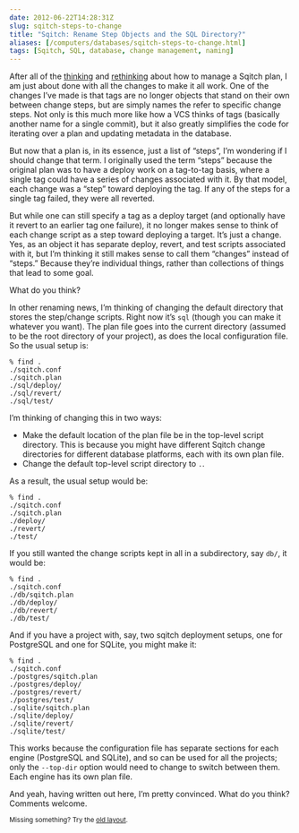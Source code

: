```yaml
--- 
date: 2012-06-22T14:28:31Z
slug: sqitch-steps-to-change
title: "Sqitch: Rename Step Objects and the SQL Directory?"
aliases: [/computers/databases/sqitch-steps-to-change.html]
tags: [Sqitch, SQL, database, change management, naming]
---
```


<p>After all of the <a href="/computers/databases/evolving-sqitch-plan.html">thinking</a>
and <a href="/computers/databases/sqitch-vcs-again.html">rethinking</a> about how to
manage a Sqitch plan, I am just about done with all the changes to make it all
work. One of the changes I’ve made is that tags are no longer objects that
stand on their own between change steps, but are simply names the refer to
specific change steps. Not only is this much more like how a VCS thinks of
tags (basically another name for a single commit), but it also greatly
simplifies the code for iterating over a plan and updating metadata in the
database.</p>

<p>But now that a plan is, in its essence, just a list of “steps”, I’m wondering
if I should change that term. I originally used the term “steps” because the
original plan was to have a deploy work on a tag-to-tag basis, where a single
tag could have a series of changes associated with it. By that model, each
change was a “step” toward deploying the tag. If any of the steps for a single
tag failed, they were all reverted.</p>

<p>But while one can still specify a tag as a deploy target (and optionally have
it revert to an earlier tag one failure), it no longer makes sense to think of
each change script as a step toward deploying a target. It’s just a change.
Yes, as an object it has separate deploy, revert, and test scripts associated
with it, but I’m thinking it still makes sense to call them “changes” instead
of “steps.” Because they’re individual things, rather than collections of
things that lead to some goal.</p>

<p>What do you think?</p>

<p>In other renaming news, I’m thinking of changing the default directory that
stores the step/change scripts. Right now it’s <code>sql</code> (though you can make it
whatever you want). The plan file goes into the current directory (assumed to
be the root directory of your project), as does the local configuration file.
So the usual setup is:</p>

<pre><code>% find .
./sqitch.conf
./sqitch.plan
./sql/deploy/
./sql/revert/
./sql/test/
</code></pre>

<p> I’m thinking of changing this in two ways:</p>

<ul>
<li>Make the default location of the plan file be in the top-level script
directory. This is because you might have different Sqitch change
directories for different database platforms, each with its own plan file.</li>
<li>Change the default top-level script directory to <code>.</code>.</li>
</ul>


<p>As a result, the usual setup would be:</p>

<pre><code>% find .
./sqitch.conf
./sqitch.plan
./deploy/
./revert/
./test/
</code></pre>

<p>If you still wanted the change scripts kept in all in a subdirectory, say <code>db/</code>, it would be:</p>

<pre><code>% find .
./sqitch.conf
./db/sqitch.plan
./db/deploy/
./db/revert/
./db/test/
</code></pre>

<p>And if you have a project with, say, two sqitch deployment setups, one for PostgreSQL and one for SQLite, you might make it:</p>

<pre><code>% find .
./sqitch.conf
./postgres/sqitch.plan
./postgres/deploy/
./postgres/revert/
./postgres/test/
./sqlite/sqitch.plan
./sqlite/deploy/
./sqlite/revert/
./sqlite/test/
</code></pre>

<p>This works because the configuration file has separate sections for each
engine (PostgreSQL and SQLite), and so can be used for all the projects; only
the <code>--top-dir</code> option would need to change to switch between them. Each
engine has its own plan file.</p>

<p>And yeah, having written out here, I’m pretty convinced. What do you think?
Comments welcome.</p>

<p class="past"><small>Missing something? Try the <a rel="nofollow" href="http://past.justatheory.com/computers/databases/sqitch-steps-to-change.html">old layout</a>.</small></p>


